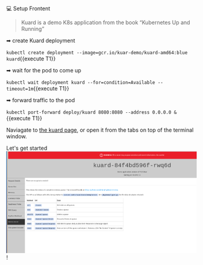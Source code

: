 💻 Setup Frontent

> Kuard is a demo K8s application from the book “Kubernetes Up and Running”

➡ create Kuard deployment

`kubectl create deployment --image=gcr.io/kuar-demo/kuard-amd64:blue kuard`{{execute T1}}

➡ wait for the pod to come up

`kubectl wait deployment kuard --for=condition=Available --timeout=1m`{{execute T1}}

➡ forward traffic to the pod

`kubectl port-forward deploy/kuard 8080:8080 --address 0.0.0.0 &`{{execute T1}}

Naviagate to [the kuard page](https://[[HOST_SUBDOMAIN]]-8080-[[KATACODA_HOST]].environments.katacoda.com/), or open it from the tabs on top of the terminal window.

Let's get started![kuard-app](assets/kuard-app.png)!
